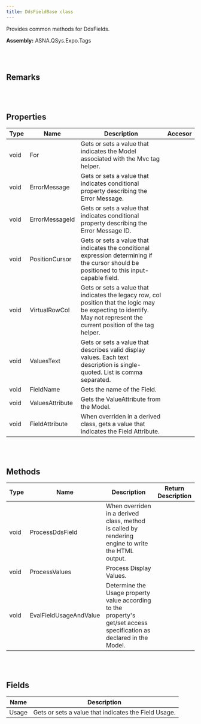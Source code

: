 ```yaml
---
title: DdsFieldBase class
---
```


Provides common methods for DdsFields.

**Assembly:** ASNA.QSys.Expo.Tags

<br>
<br>

## Remarks

<br>
<br>

## Properties

| Type | Name | Description | Accesor
| --- | --- | --- | --- 
| void | For | Gets or sets a value that indicates the Model associated with the Mvc tag helper. | 
| void | ErrorMessage | Gets or sets a value that indicates conditional property describing the Error Message. | 
| void | ErrorMessageId | Gets or sets a value that indicates conditional property describing the Error Message ID. | 
| void | PositionCursor | Gets or sets a value that indicates the conditional expression determining if the cursor should be positioned to this input-capable field. | 
| void | VirtualRowCol | Gets or sets a value that indicates the legacy row, col position that the logic may be expecting to identify. May not represent the current position of the tag helper. | 
| void | ValuesText | Gets or sets a value that describes valid display values. Each text description is single-quoted. List is comma separated. | 
| void | FieldName | Gets the name of the Field. | 
| void | ValuesAttribute | Gets the ValueAttribute from the Model. | 
| void | FieldAttribute | When overriden in a derived class, gets a value that indicates the Field Attribute. | 

<br>
<br>

## Methods

| Type | Name | Description | Return Description 
| --- | --- | --- | --- 
| void | ProcessDdsField | When overriden in a derived class, method is called by rendering engine to write the HTML output. | 
| void | ProcessValues | Process Display Values. | 
| void | EvalFieldUsageAndValue | Determine the Usage property value according to the property's get/set access specification as declared in the Model. | 

<br>
<br>

## Fields

| Name | Description
| --- | --- 
| Usage | Gets or sets a value that indicates the Field Usage.

<br>
<br>

